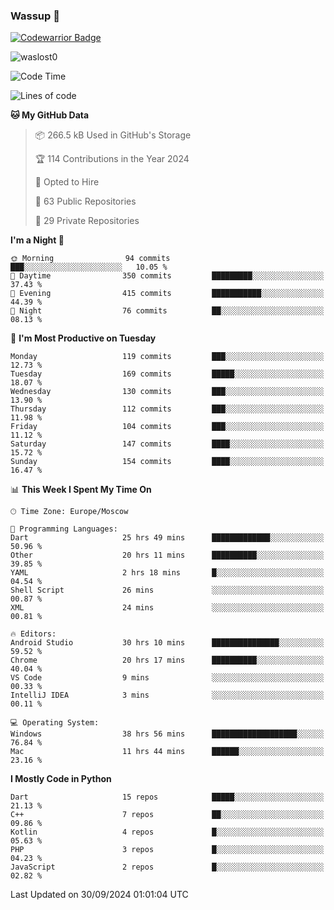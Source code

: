 ### Wassup 👋

[![Codewarrior Badge](https://www.codewars.com/users/waslost/badges/small)](https://www.codewars.com/users/waslost)

<p align="left"> <img src="https://komarev.com/ghpvc/?username=waslost0" alt="waslost0" /></p>

<!--START_SECTION:waka-->
![Code Time](http://img.shields.io/badge/Code%20Time-4%2C930%20hrs%2046%20mins-blue)

![Lines of code](https://img.shields.io/badge/From%20Hello%20World%20I%27ve%20Written-1.5%20million%20lines%20of%20code-blue)

**🐱 My GitHub Data** 

> 📦 266.5 kB Used in GitHub's Storage 
 > 
> 🏆 114 Contributions in the Year 2024
 > 
> 💼 Opted to Hire
 > 
> 📜 63 Public Repositories 
 > 
> 🔑 29 Private Repositories 
 > 
**I'm a Night 🦉** 

```text
🌞 Morning                94 commits          ███░░░░░░░░░░░░░░░░░░░░░░   10.05 % 
🌆 Daytime                350 commits         █████████░░░░░░░░░░░░░░░░   37.43 % 
🌃 Evening                415 commits         ███████████░░░░░░░░░░░░░░   44.39 % 
🌙 Night                  76 commits          ██░░░░░░░░░░░░░░░░░░░░░░░   08.13 % 
```
📅 **I'm Most Productive on Tuesday** 

```text
Monday                   119 commits         ███░░░░░░░░░░░░░░░░░░░░░░   12.73 % 
Tuesday                  169 commits         █████░░░░░░░░░░░░░░░░░░░░   18.07 % 
Wednesday                130 commits         ███░░░░░░░░░░░░░░░░░░░░░░   13.90 % 
Thursday                 112 commits         ███░░░░░░░░░░░░░░░░░░░░░░   11.98 % 
Friday                   104 commits         ███░░░░░░░░░░░░░░░░░░░░░░   11.12 % 
Saturday                 147 commits         ████░░░░░░░░░░░░░░░░░░░░░   15.72 % 
Sunday                   154 commits         ████░░░░░░░░░░░░░░░░░░░░░   16.47 % 
```


📊 **This Week I Spent My Time On** 

```text
🕑︎ Time Zone: Europe/Moscow

💬 Programming Languages: 
Dart                     25 hrs 49 mins      █████████████░░░░░░░░░░░░   50.96 % 
Other                    20 hrs 11 mins      ██████████░░░░░░░░░░░░░░░   39.85 % 
YAML                     2 hrs 18 mins       █░░░░░░░░░░░░░░░░░░░░░░░░   04.54 % 
Shell Script             26 mins             ░░░░░░░░░░░░░░░░░░░░░░░░░   00.87 % 
XML                      24 mins             ░░░░░░░░░░░░░░░░░░░░░░░░░   00.81 % 

🔥 Editors: 
Android Studio           30 hrs 10 mins      ███████████████░░░░░░░░░░   59.52 % 
Chrome                   20 hrs 17 mins      ██████████░░░░░░░░░░░░░░░   40.04 % 
VS Code                  9 mins              ░░░░░░░░░░░░░░░░░░░░░░░░░   00.33 % 
IntelliJ IDEA            3 mins              ░░░░░░░░░░░░░░░░░░░░░░░░░   00.11 % 

💻 Operating System: 
Windows                  38 hrs 56 mins      ███████████████████░░░░░░   76.84 % 
Mac                      11 hrs 44 mins      ██████░░░░░░░░░░░░░░░░░░░   23.16 % 
```

**I Mostly Code in Python** 

```text
Dart                     15 repos            █████░░░░░░░░░░░░░░░░░░░░   21.13 % 
C++                      7 repos             ██░░░░░░░░░░░░░░░░░░░░░░░   09.86 % 
Kotlin                   4 repos             █░░░░░░░░░░░░░░░░░░░░░░░░   05.63 % 
PHP                      3 repos             █░░░░░░░░░░░░░░░░░░░░░░░░   04.23 % 
JavaScript               2 repos             █░░░░░░░░░░░░░░░░░░░░░░░░   02.82 % 
```




 Last Updated on 30/09/2024 01:01:04 UTC
<!--END_SECTION:waka-->

